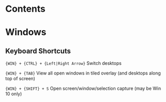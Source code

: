 # Contents

# Windows

## Keyboard Shortcuts
`{WIN} + {CTRL} + {Left|Right Arrow}` Switch desktops

`{WIN} + {TAB}` View all open windows in tiled overlay (and desktops along top of screen)

`{WIN} + {SHIFT} + S` Open screen/window/selection capture (may be Win 10 only)